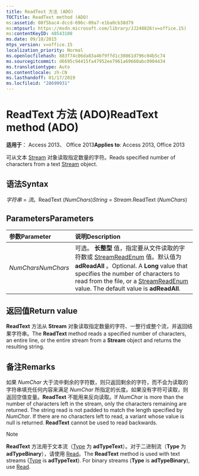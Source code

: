 ```yaml
---
title: ReadText 方法 (ADO)
TOCTitle: ReadText method (ADO)
ms:assetid: 08f5bac4-dccd-696c-09a7-e1ba0cb38d79
ms:mtpsurl: https://msdn.microsoft.com/library/JJ248826(v=office.15)
ms:contentKeyID: 48543108
ms.date: 09/18/2015
mtps_version: v=office.15
localization_priority: Normal
ms.openlocfilehash: 883f74c06da83a46f9ffd1c30861d796c04b5c74
ms.sourcegitcommit: d6695c94415fa47952ee7961a69660abc0904434
ms.translationtype: Auto
ms.contentlocale: zh-CN
ms.lasthandoff: 01/17/2019
ms.locfileid: "28699931"
---
```

# <a name="readtext-method-ado"></a><span data-ttu-id="24273-102">ReadText 方法 (ADO)</span><span class="sxs-lookup"><span data-stu-id="24273-102">ReadText method (ADO)</span></span>

<span data-ttu-id="24273-103">**适用于**： Access 2013、 Office 2013</span><span class="sxs-lookup"><span data-stu-id="24273-103">**Applies to**: Access 2013, Office 2013</span></span>

<span data-ttu-id="24273-104">可从文本 [Stream](stream-object-ado.md) 对象读取指定数量的字符。</span><span class="sxs-lookup"><span data-stu-id="24273-104">Reads specified number of characters from a text [Stream](stream-object-ado.md) object.</span></span>

## <a name="syntax"></a><span data-ttu-id="24273-105">语法</span><span class="sxs-lookup"><span data-stu-id="24273-105">Syntax</span></span>

<span data-ttu-id="24273-106">*字符串* = *流*。ReadText (*NumChars*)</span><span class="sxs-lookup"><span data-stu-id="24273-106">*String* = *Stream*.ReadText (*NumChars*)</span></span>

## <a name="parameters"></a><span data-ttu-id="24273-107">Parameters</span><span class="sxs-lookup"><span data-stu-id="24273-107">Parameters</span></span>

|<span data-ttu-id="24273-108">参数</span><span class="sxs-lookup"><span data-stu-id="24273-108">Parameter</span></span>|<span data-ttu-id="24273-109">说明</span><span class="sxs-lookup"><span data-stu-id="24273-109">Description</span></span>|
|:--------|:----------|
|<span data-ttu-id="24273-110">*NumChars*</span><span class="sxs-lookup"><span data-stu-id="24273-110">*NumChars*</span></span> |<span data-ttu-id="24273-p101">可选。 **长整型** 值，指定要从文件读取的字符数或 [StreamReadEnum](streamreadenum.md) 值。默认值为 **adReadAll** 。</span><span class="sxs-lookup"><span data-stu-id="24273-p101">Optional. A **Long** value that specifies the number of characters to read from the file, or a [StreamReadEnum](streamreadenum.md) value. The default value is **adReadAll**.</span></span>|

## <a name="return-value"></a><span data-ttu-id="24273-114">返回值</span><span class="sxs-lookup"><span data-stu-id="24273-114">Return value</span></span>

<span data-ttu-id="24273-115">**ReadText** 方法从 **Stream** 对象读取指定数量的字符、一整行或整个流，并返回结果字符串。</span><span class="sxs-lookup"><span data-stu-id="24273-115">The **ReadText** method reads a specified number of characters, an entire line, or the entire stream from a **Stream** object and returns the resulting string.</span></span>

## <a name="remarks"></a><span data-ttu-id="24273-116">备注</span><span class="sxs-lookup"><span data-stu-id="24273-116">Remarks</span></span>

<span data-ttu-id="24273-p102">如果 *NumChar* 大于流中剩余的字符数，则只返回剩余的字符，而不会为读取的字符串填充任何内容来满足 *NumChar* 所指定的长度。如果没有字符可读取，则返回空值变量。**ReadText** 不能用来反向读取。</span><span class="sxs-lookup"><span data-stu-id="24273-p102">If *NumChar* is more than the number of characters left in the stream, only the characters remaining are returned. The string read is not padded to match the length specified by *NumChar*. If there are no characters left to read, a variant whose value is null is returned. **ReadText** cannot be used to read backwards.</span></span>

> [!NOTE]
> <span data-ttu-id="24273-p103">**ReadText** 方法用于文本流（[Type](type-property-ado-stream.md) 为 **adTypeText**）。对于二进制流（**Type** 为 **adTypeBinary**），请使用 [Read](read-method-ado.md)。</span><span class="sxs-lookup"><span data-stu-id="24273-p103">The **ReadText** method is used with text streams ([Type](type-property-ado-stream.md) is **adTypeText**). For binary streams (**Type** is **adTypeBinary**), use [Read](read-method-ado.md).</span></span>

